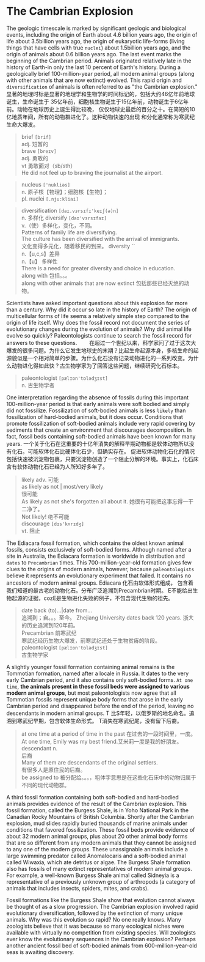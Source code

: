 # The Cambrian Explosion
The geologic timescale is marked by significant geologic and 
biological events, including the origin of Earth about 4.6 
billion years ago, the origin of life about 3.5billion years ago, 
the origin of eukaryotic life-forms (living things that have 
cells with true `nuclei`) about 1.5billion years ago, and the 
origin of animals about 0.6 billion years ago. The last event 
marks the beginning of the Cambrian period. Animals originated 
relatively late in the history of Earth-in only the last 10 
percent of Earth's history. During a geologically brief 
100-million-year period, all modern animal groups (along with other 
animals that are now extinct) evolved. This rapid origin and 
`diversification` of animals is often referred to as "the Cambrian 
explosion."  
显著的地理时标是显著的地理学和生物学的时间标记的，包括大约46亿年前地球诞生，生命诞生于
35亿年前，细胞核生物诞生于15亿年前，动物诞生于6亿年前。动物在地球历史上诞生得比较晚，
仅仅地球史最后的百分之十。在简短的10亿地质年间，所有的动物群进化了。这种动物快速的出现
和分化通常称为寒武纪生命大爆发。
> brief `[brif]`  
> adj. 短暂的  
> brave `[breɪv]`  
> adj. 勇敢的  
> vt 勇敢面对（sb/sth）  
> He did not feel up to braving the journalist at the airport.  

> nucleus `['nukliəs]`  
> n. 原子核【物理】；细胞核【生物】；  
> pl. nuclei `[.nju:kliai]`  

> diversification `[daɪ.vɜrsɪfɪ'keɪʃ(ə)n]`  
> n. 多样化
> diversify `[daɪ'vɜrsɪfaɪ]`  
> v.（使）多样化，变化，不同。  
> Patterns of family life are diversifying.  
> The culture has been diversified with the arrival of immigrants.  
> 文化变得多元化，随着移民的到来。
> diversity ``  
> n.【u,c,s】差异  
> n.【u】 多样性  
> There is a need for greater diversity and choice in education.  
> along with 包括。。。  
> along with other animals that are now extinct 包括那些已经灭绝的动物。

Scientists have asked important questions about this explosion for more than a century. Why did it occur so late in the history of Earth? The origin of multicellular forms of life seems a relatively simple step compared to the origin of life itself. Why does the fossil record not document the series of evolutionary changes during the evolution of animals? Why did animal life evolve so quickly? Paleontologists continue to search the fossil record for answers to these questions.
&emsp;&emsp;在超过一个世纪以来，科学家问了过于这次大爆发的很多问题。为什么它发生地球史的末期？比起生命起源本身，多核生命的起源貌似是一个相对简单的步骤。为什么化石没有记录动物进化的一系列改变。为什么动物进化得如此快？古生物学家为了回答这些问题，继续研究化石标本。
> paleontologist `[pælɪɒn'tɒlədʒɪst]`  
> n. 古生物学者  


One interpretation regarding the absence of fossils during this important 100-million-year period is that early animals were soft bodied and simply did not fossilize. Fossilization of soft-bodied animals is less `likely` than fossilization of hard-bodied animals, but it does occur. Conditions that promote fossilization of soft-bodied animals include very rapid covering by sediments that create an environment that discourages decomposition. In fact, fossil beds containing soft-bodied animals have been known for many years.
一个关于化石在这重要的十亿年消失的解释早期动物都是软体动物所以没有化石。可能软体化石比硬体化石少，但确实存在。 促进软体动物化石化的情况包括快速被沉淀物包裹，只要沉淀物创造了一个阻止分解的环境。事实上，化石床含有软体动物化石已经为人所知好多年了。
> likely adv. 可能  
> as likely as not | most/very likely  
> 很可能  
> As likely as not she's forgotten all about it. 她很有可能把这事忘得一干二净了。  
> Not likely! 绝不可能  
> discourage `[dɪs'kʌrɪdʒ]`  
> vt. 阻止


The Ediacara fossil formation, which contains the oldest known animal fossils, consists exclusively of soft-bodied forms. Although named after a site in Australia, the Ediacara formation is worldwide in distribution and `dates` to `Precambrian` times. This 700-million-year-old formation gives few clues to the origins of modern animals, however, because `paleontologists` believe it represents an evolutionary experiment that failed. It contains no ancestors of modern animal groups.
Ediacara 化石由软体形式组成， 包含着我们知道的最古老的动物化石。分布广泛追溯到Precambrian时期。 E不能给出生物起源的证据，cozE是生物进化失败的例子，不包含现代生物的祖先。
> date back (to)...|date from...  
> 追溯到；自。。。至今。
> Zhejiang University dates back 120 years. 浙大的历史追溯到120年前。  
> Precambrian 前寒武纪  
> 寒武纪经历生物大爆发，前寒武纪还处于生物贫瘠的阶段。  
> paleontologist `[pælɪɒn'tɒlədʒɪst]`  
> 古生物学家

A slightly younger fossil formation containing animal remains is the Tommotian formation, named after a locale in Russia. It dates to the very early Cambrian period, and it also contains only soft-bodied forms. `At one time`, **the animals present in these fossil beds were assigned to various modern animal groups**, but most paleontologists now agree that all Tommotian fossils represent unique body forms that arose in the early Cambrian period and disappeared before the end of the period, leaving no descendants in modern animal groups.
T 比S年轻，以俄罗斯的地名命名。追溯到寒武纪早期，包含软体生命形式。 T消失在寒武纪尾，没有留下后裔。

> at one time
> at a period of time in the past 在过去的一段时间里，一度。  
> At one time, Emily was my best friend.艾米莉一度是我的好朋友。  
> descendant n.  
> 后裔  
> Many of them are descendants of the original settlers.  
> 有很多人是原住民的后裔。  
> be assigned to 被分配给。。。，粗体字意思是在这些化石床中的动物归属于不同的现代动物群。  

A third fossil formation containing both soft-bodied and hard-bodied animals provides evidence of the result of the Cambrian explosion. This fossil formation, called the Burgess Shale, is in Yoho National Park in the Canadian Rocky Mountains of British Columbia. Shortly after the Cambrian explosion, mud slides rapidly buried thousands of marine animals under conditions that favored fossilization. These fossil beds provide evidence of about 32 modern animal groups, plus about 20 other animal body forms that are so different from any modern animals that they cannot be assigned to any one of the modern groups. These unassignable animals include a large swimming predator called Anomalocaris and a soft-bodied animal called Wiwaxia, which ate detritus or algae. The Burgess Shale formation also has fossils of many extinct representatives of modern animal groups. For example, a well-known Burgess Shale animal called Sidneyia is a representative of a previously unknown group of arthropods (a category of animals that includes insects, spiders, mites, and crabs).



Fossil formations like the Burgess Shale show that evolution cannot always be thought of as a slow progression. The Cambrian explosion involved rapid evolutionary diversification, followed by the extinction of many unique animals. Why was this evolution so rapid? No one really knows. Many zoologists believe that it was because so many ecological niches were available with virtually no competition from existing species. Will zoologists ever know the evolutionary sequences in the Cambrian explosion? Perhaps another ancient fossil bed of soft-bodied animals from 600-million-year-old seas is awaiting discovery.